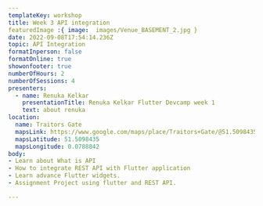 ```yaml
---
templateKey: workshop
title: Week 3 API integration
featuredImage :{ image:  images/Venue_BASEMENT_2.jpg }
date: 2022-09-08T17:54:14.236Z
topic: API Integration
formatInperson: false
formatOnline: true
showonfooter: true
numberOfHours: 2
numberOfSessions: 4
presenters:
  - name: Renuka Kelkar
    presentationTitle: Renuka Kelkar Flutter Devcamp week 1
    text: about renuka
location:
  name: Traitors Gate
  mapsLink: https://www.google.com/maps/place/Traitors+Gate/@51.5098435,-0.0788842,19z/data=!4m5!3m4!1s0x4876030dd752a1c5:0x4a35f7c87ee9c96!8m2!3d51.5098435!4d-0.0784241
  mapsLatitude: 51.5098435
  mapsLongitude: 0.0788842
body:
- Learn about What is API
- How to integrate REST API with Flutter application
- Learn advance Flutter widgets.
- Assignment Project using flutter and REST API.

---
```

